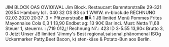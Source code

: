 JIM BLOCK OAS OWIOIWAL Jim Block. Restaucant BammtorstraBe 29-321 20354 Hambory Icl . 040 32 OS 83 so 1 WWW. m-block.de RECHNUNG 02.03.2020 20:37 .3 * Pfitznerstraße ■Ậ 1 JB limited Menü Pommes Frites Mayonnaise Cola 0,3 1 13,90 Endbet ag: 13 90€ Bar inci. Must: Netta 11,68 Steuer 1, steuernr. : /719 012¿! Rechnung Ni'.: 423 ID 3-5.55 13,90« Brutto 3, 0 Jetzt Unser JB limited "Jimmy's Best regional,saisonal,phänomenal ISOg Uckermarker Patty,Beet Bacon, k( sten-käse & Potato-Bun aos Berlin.